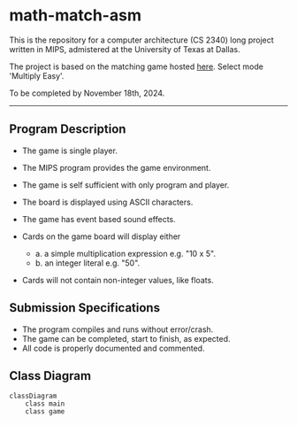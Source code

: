 # math-match-asm

This is the repository for a computer architecture (CS 2340) long project written in MIPS, admistered at the University of Texas at Dallas.

The project is based on the matching game hosted [here](https://www.mathsisfun.com/games/math-match-game.html). Select mode 'Multiply Easy'.

To be completed by November 18th, 2024.

---

## Program Description
- The game is single player.
- The MIPS program provides the game environment.
- The game is self sufficient with only program and player.
- The board is displayed using ASCII characters.
- The game has event based sound effects.
- Cards on the game board will display either
    - a. a simple multiplication expression e.g. "10 x 5".
    - b. an integer literal e.g. "50".

- Cards will not contain non-integer values, like floats.

## Submission Specifications
- The program compiles and runs without error/crash.
- The game can be completed, start to finish, as expected.
- All code is properly documented and commented.

## Class Diagram
```mermaid
classDiagram
    class main
    class game
```